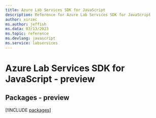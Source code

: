 ```yaml
---
title: Azure Lab Services SDK for JavaScript
description: Reference for Azure Lab Services SDK for JavaScript
author: xirzec
ms.author: jeffish
ms.data: 03/13/2023
ms.topic: reference
ms.devlang: javascript
ms.service: labservices
---
```

# Azure Lab Services SDK for JavaScript - preview
## Packages - preview
[!INCLUDE [packages](lab-services-index.md)]
